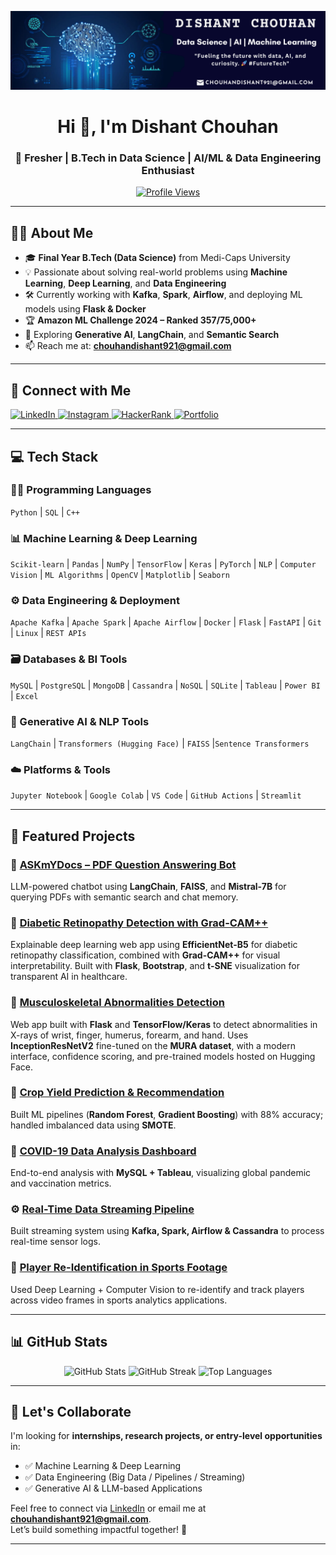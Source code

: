 <!-- Header Logo -->
<p align="center">
  <img src="https://github.com/Dishant-Chouhan/Dishant-Chouhan/blob/main/new.png" alt="Dishant Chouhan Logo" />
</p>

<h1 align="center">Hi 👋, I'm Dishant Chouhan</h1>
<h3 align="center">🚀 Fresher | B.Tech in Data Science | AI/ML & Data Engineering Enthusiast</h3>

<p align="center">
  <a href="https://github.com/Dishant-Chouhan">
    <img src="https://komarev.com/ghpvc/?username=dishant-chouhan&label=Profile%20views&color=0e75b6&style=flat" alt="Profile Views"/>
  </a>
</p>

---

## 🧑‍🎓 About Me

- 🎓 **Final Year B.Tech (Data Science)** from Medi-Caps University  
- 💡 Passionate about solving real-world problems using **Machine Learning**, **Deep Learning**, and **Data Engineering**
- 🛠 Currently working with **Kafka**, **Spark**, **Airflow**, and deploying ML models using **Flask & Docker**
- 🏆 **Amazon ML Challenge 2024 – Ranked 357/75,000+**
- 🌱 Exploring **Generative AI**, **LangChain**, and **Semantic Search**
- 📫 Reach me at: **chouhandishant921@gmail.com**

---

## 🔗 Connect with Me

<p align="left">
  <a href="https://linkedin.com/in/dishant-chouhan">
    <img src="https://img.shields.io/badge/LinkedIn-blue?logo=linkedin&style=for-the-badge" alt="LinkedIn"/>
  </a>
  <a href="https://www.instagram.com/dishant_chouhan1?igsh=cDA0cXUwOXc4N2cx">
    <img src="https://img.shields.io/badge/Instagram-purple?logo=instagram&style=for-the-badge" alt="Instagram"/>
  </a>
  <a href="https://www.hackerrank.com/profile/chouhandishant91">
    <img src="https://img.shields.io/badge/HackerRank-2EC866?logo=hackerrank&style=for-the-badge" alt="HackerRank"/>
  </a>
  <a href="https://dishant-chouhan.github.io/portfolio1.1/">
    <img src="https://img.shields.io/badge/Portfolio-000?logo=github&style=for-the-badge" alt="Portfolio"/>
  </a>
</p>

---

## 💻 Tech Stack

### 👨‍💻 Programming Languages
`Python` | `SQL` | `C++`

### 📊 Machine Learning & Deep Learning
`Scikit-learn` | `Pandas` | `NumPy` | `TensorFlow` | `Keras` | `PyTorch` | `NLP` | `Computer Vision` | `ML Algorithms` | `OpenCV` | `Matplotlib` | `Seaborn`

### ⚙️ Data Engineering & Deployment
`Apache Kafka` | `Apache Spark` | `Apache Airflow` | `Docker` | `Flask` | `FastAPI` | `Git` | `Linux` | `REST APIs`

### 🗃️ Databases & BI Tools
`MySQL` | `PostgreSQL` | `MongoDB` | `Cassandra` | `NoSQL` | `SQLite` | `Tableau` | `Power BI` | `Excel`

### 🤖 Generative AI & NLP Tools
`LangChain` | `Transformers (Hugging Face)` | `FAISS` |`Sentence Transformers`

### ☁️ Platforms & Tools
`Jupyter Notebook` | `Google Colab` | `VS Code` | `GitHub Actions` | `Streamlit`


---

## 🚀 Featured Projects

### 🧠 [ASKmYDocs – PDF Question Answering Bot](https://github.com/Dishant-Chouhan/ASKmYDocs--Your-Personal-PDF-Assistant)  
LLM-powered chatbot using **LangChain**, **FAISS**, and **Mistral-7B** for querying PDFs with semantic search and chat memory.

### 🏥 [Diabetic Retinopathy Detection with Grad-CAM++](https://github.com/Dishant-Chouhan/Diabetic-Retinopathy-Detection-with-Gradcampp)  
Explainable deep learning web app using **EfficientNet-B5** for diabetic retinopathy classification, combined with **Grad-CAM++** for visual interpretability. Built with **Flask**, **Bootstrap**, and **t-SNE** visualization for transparent AI in healthcare.

### 🦴 [Musculoskeletal Abnormalities Detection](https://github.com/Dishant-Chouhan/Musculoskeletal-Abnormalities-Detection-by-DL)  
Web app built with **Flask** and **TensorFlow/Keras** to detect abnormalities in X-rays of wrist, finger, humerus, forearm, and hand. Uses **InceptionResNetV2** fine-tuned on the **MURA dataset**, with a modern interface, confidence scoring, and pre-trained models hosted on Hugging Face.


### 🌾 [Crop Yield Prediction & Recommendation](https://github.com/Dishant-Chouhan/CROP-YILED-PREDICTION-AND-RECOMMENDATION-SYSTEM)  
Built ML pipelines (**Random Forest**, **Gradient Boosting**) with 88% accuracy; handled imbalanced data using **SMOTE**.

### 🦠 [COVID-19 Data Analysis Dashboard](https://github.com/Dishant-Chouhan/COVID-19-Data-Analysis-Across-Multiple-Platforms)  
End-to-end analysis with **MySQL + Tableau**, visualizing global pandemic and vaccination metrics.

### ⚙️ [Real-Time Data Streaming Pipeline](https://github.com/Dishant-Chouhan/Realtime-Data-Streaming-End-to-End-Data-Engineering-Project)  
Built streaming system using **Kafka, Spark, Airflow & Cassandra** to process real-time sensor logs.

### 🏏 [Player Re-Identification in Sports Footage](https://github.com/Dishant-Chouhan/Player-Re-Identification-in-Sports-Footage)  
Used Deep Learning + Computer Vision to re-identify and track players across video frames in sports analytics applications.

---

## 📊 GitHub Stats

<p align="center">
  <img src="https://github-readme-stats.vercel.app/api?username=Dishant-Chouhan&show_icons=true&theme=default" alt="GitHub Stats" />
  <img src="https://github-readme-streak-stats.herokuapp.com/?user=Dishant-Chouhan" alt="GitHub Streak" />
  <img src="https://github-readme-stats.vercel.app/api/top-langs?username=Dishant-Chouhan&layout=compact" alt="Top Languages" />
</p>

---

## 🤝 Let's Collaborate

I'm looking for **internships, research projects, or entry-level opportunities** in:

- ✅ Machine Learning & Deep Learning  
- ✅ Data Engineering (Big Data / Pipelines / Streaming)  
- ✅ Generative AI & LLM-based Applications

Feel free to connect via [LinkedIn](https://linkedin.com/in/dishant-chouhan) or email me at **chouhandishant921@gmail.com**.  
Let’s build something impactful together! 🚀

---


